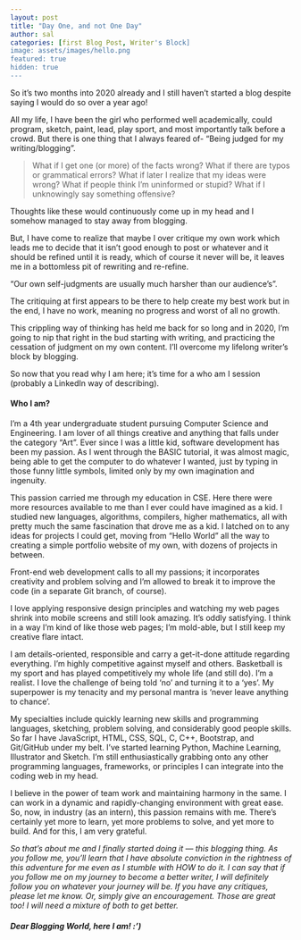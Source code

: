 ```yaml
---
layout: post
title: "Day One, and not One Day"
author: sal
categories: [first Blog Post, Writer's Block]
image: assets/images/hello.png
featured: true
hidden: true
---
```


So it’s two months into 2020 already and I still haven’t started a blog despite saying I would do so over a year ago!

All my life, I have been the girl who performed well academically, could program, sketch, paint, lead, play sport, and most importantly talk before a crowd. But there is one thing that I always feared of- “Being judged for my writing/blogging”.

> What if I get one (or more) of the facts wrong? What if there are typos or grammatical errors? What if later I realize that my ideas were wrong? What if people think I’m uninformed or stupid? What if I unknowingly say something offensive?

Thoughts like these would continuously come up in my head and I somehow managed to stay away from blogging.

But, I have come to realize that maybe I over critique my own work which leads me to decide that it isn’t good enough to post or whatever and it should be refined until it is ready, which of course it never will be, it leaves me in a bottomless pit of rewriting and re-refine.

“Our own self-judgments are usually much harsher than our audience’s”.

The critiquing at first appears to be there to help create my best work but in the end, I have no work, meaning no progress and worst of all no growth.

This crippling way of thinking has held me back for so long and in 2020, I’m going to nip that right in the bud starting with writing, and practicing the cessation of judgment on my own content. I’ll overcome my lifelong writer’s block by blogging.

So now that you read why I am here; it’s time for a who am I session (probably a LinkedIn way of describing).

#### Who I am?

I’m a 4th year undergraduate student pursuing Computer Science and Engineering. I am lover of all things creative and anything that falls under the category “Art”. Ever since I was a little kid, software development has been my passion. As I went through the BASIC tutorial, it was almost magic, being able to get the computer to do whatever I wanted, just by typing in those funny little symbols, limited only by my own imagination and ingenuity.

This passion carried me through my education in CSE. Here there were more resources available to me than I ever could have imagined as a kid. I studied new languages, algorithms, compilers, higher mathematics, all with pretty much the same fascination that drove me as a kid. I latched on to any ideas for projects I could get, moving from “Hello World” all the way to creating a simple portfolio website of my own, with dozens of projects in between.

Front-end web development calls to all my passions; it incorporates creativity and problem solving and I’m allowed to break it to improve the code (in a separate Git branch, of course).

I love applying responsive design principles and watching my web pages shrink into mobile screens and still look amazing. It’s oddly satisfying. I think in a way I’m kind of like those web pages; I’m mold-able, but I still keep my creative flare intact.

I am details-oriented, responsible and carry a get-it-done attitude regarding everything. I’m highly competitive against myself and others. Basketball is my sport and has played competitively my whole life (and still do). I’m a realist. I love the challenge of being told ‘no’ and turning it to a ‘yes’. My superpower is my tenacity and my personal mantra is ‘never leave anything to chance’.

My specialties include quickly learning new skills and programming languages, sketching, problem solving, and considerably good people skills. So far I have JavaScript, HTML, CSS, SQL, C, C++, Bootstrap, and Git/GitHub under my belt. I’ve started learning Python, Machine Learning, Illustrator and Sketch. I’m still enthusiastically grabbing onto any other programming languages, frameworks, or principles I can integrate into the coding web in my head.

I believe in the power of team work and maintaining harmony in the same. I can work in a dynamic and rapidly-changing environment with great ease. So, now, in industry (as an intern), this passion remains with me. There’s certainly yet more to learn, yet more problems to solve, and yet more to build. And for this, I am very grateful.

<i> So that’s about me and I finally started doing it — this blogging thing. As you follow me, you’ll learn that I have absolute conviction in the rightness of this adventure for me even as I stumble with HOW to do it. I can say that if you follow me on my journey to become a better writer, I will definitely follow you on whatever your journey will be. If you have any critiques, please let me know. Or, simply give an encouragement. Those are great too! I will need a mixture of both to get better. </i>

##### Dear Blogging World, here I am! :’)

